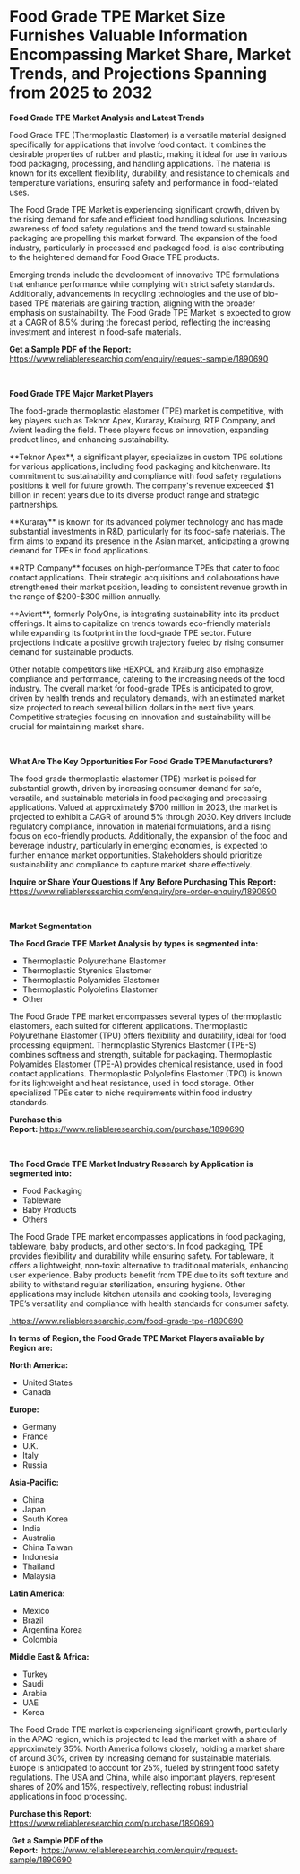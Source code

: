 <p><h1>Food Grade TPE Market Size Furnishes Valuable Information Encompassing Market Share, Market Trends, and Projections Spanning from 2025 to 2032</h1></p><p><strong>Food Grade TPE Market Analysis and Latest Trends</strong></p>
<p><p>Food Grade TPE (Thermoplastic Elastomer) is a versatile material designed specifically for applications that involve food contact. It combines the desirable properties of rubber and plastic, making it ideal for use in various food packaging, processing, and handling applications. The material is known for its excellent flexibility, durability, and resistance to chemicals and temperature variations, ensuring safety and performance in food-related uses.</p><p>The Food Grade TPE Market is experiencing significant growth, driven by the rising demand for safe and efficient food handling solutions. Increasing awareness of food safety regulations and the trend toward sustainable packaging are propelling this market forward. The expansion of the food industry, particularly in processed and packaged food, is also contributing to the heightened demand for Food Grade TPE products.</p><p>Emerging trends include the development of innovative TPE formulations that enhance performance while complying with strict safety standards. Additionally, advancements in recycling technologies and the use of bio-based TPE materials are gaining traction, aligning with the broader emphasis on sustainability. The Food Grade TPE Market is expected to grow at a CAGR of 8.5% during the forecast period, reflecting the increasing investment and interest in food-safe materials.</p></p>
<p><strong>Get a Sample PDF of the Report:&nbsp;</strong> <a href="https://www.reliableresearchiq.com/enquiry/request-sample/1890690?utm_campaign=2247&utm_medium=2&utm_source=Github&utm_content=ia&utm_term=15042025&utm_id=food-grade-tpe">https://www.reliableresearchiq.com/enquiry/request-sample/1890690</a></p>
<p>&nbsp;</p>
<p><strong>Food Grade TPE Major Market Players</strong></p>
<p><p>The food-grade thermoplastic elastomer (TPE) market is competitive, with key players such as Teknor Apex, Kuraray, Kraiburg, RTP Company, and Avient leading the field. These players focus on innovation, expanding product lines, and enhancing sustainability.</p><p>**Teknor Apex**, a significant player, specializes in custom TPE solutions for various applications, including food packaging and kitchenware. Its commitment to sustainability and compliance with food safety regulations positions it well for future growth. The company's revenue exceeded $1 billion in recent years due to its diverse product range and strategic partnerships.</p><p>**Kuraray** is known for its advanced polymer technology and has made substantial investments in R&D, particularly for its food-safe materials. The firm aims to expand its presence in the Asian market, anticipating a growing demand for TPEs in food applications.</p><p>**RTP Company** focuses on high-performance TPEs that cater to food contact applications. Their strategic acquisitions and collaborations have strengthened their market position, leading to consistent revenue growth in the range of $200-$300 million annually. </p><p>**Avient**, formerly PolyOne, is integrating sustainability into its product offerings. It aims to capitalize on trends towards eco-friendly materials while expanding its footprint in the food-grade TPE sector. Future projections indicate a positive growth trajectory fueled by rising consumer demand for sustainable products.</p><p>Other notable competitors like HEXPOL and Kraiburg also emphasize compliance and performance, catering to the increasing needs of the food industry. The overall market for food-grade TPEs is anticipated to grow, driven by health trends and regulatory demands, with an estimated market size projected to reach several billion dollars in the next five years. Competitive strategies focusing on innovation and sustainability will be crucial for maintaining market share.</p></p>
<p>&nbsp;</p>
<p><strong>What Are The Key Opportunities For Food Grade TPE Manufacturers?</strong></p>
<p><p>The food grade thermoplastic elastomer (TPE) market is poised for substantial growth, driven by increasing consumer demand for safe, versatile, and sustainable materials in food packaging and processing applications. Valued at approximately $700 million in 2023, the market is projected to exhibit a CAGR of around 5% through 2030. Key drivers include regulatory compliance, innovation in material formulations, and a rising focus on eco-friendly products. Additionally, the expansion of the food and beverage industry, particularly in emerging economies, is expected to further enhance market opportunities. Stakeholders should prioritize sustainability and compliance to capture market share effectively.</p></p>
<p><strong>Inquire or Share Your Questions If Any Before Purchasing This Report:</strong> <a href="https://www.reliableresearchiq.com/enquiry/pre-order-enquiry/1890690?utm_campaign=2247&utm_medium=2&utm_source=Github&utm_content=ia&utm_term=15042025&utm_id=food-grade-tpe">https://www.reliableresearchiq.com/enquiry/pre-order-enquiry/1890690</a></p>
<p>&nbsp;</p>
<p><strong>Market Segmentation</strong></p>
<p><strong>The Food Grade TPE Market Analysis by types is segmented into:</strong></p>
<p><ul><li>Thermoplastic Polyurethane Elastomer</li><li>Thermoplastic Styrenics Elastomer</li><li>Thermoplastic Polyamides Elastomer</li><li>Thermoplastic Polyolefins Elastomer</li><li>Other</li></ul></p>
<p><p>The Food Grade TPE market encompasses several types of thermoplastic elastomers, each suited for different applications. Thermoplastic Polyurethane Elastomer (TPU) offers flexibility and durability, ideal for food processing equipment. Thermoplastic Styrenics Elastomer (TPE-S) combines softness and strength, suitable for packaging. Thermoplastic Polyamides Elastomer (TPE-A) provides chemical resistance, used in food contact applications. Thermoplastic Polyolefins Elastomer (TPO) is known for its lightweight and heat resistance, used in food storage. Other specialized TPEs cater to niche requirements within food industry standards.</p></p>
<p><strong>Purchase this Report:&nbsp;</strong><a href="https://www.reliableresearchiq.com/purchase/1890690?utm_campaign=2247&utm_medium=2&utm_source=Github&utm_content=ia&utm_term=15042025&utm_id=food-grade-tpe">https://www.reliableresearchiq.com/purchase/1890690</a></p>
<p>&nbsp;</p>
<p><strong>The Food Grade TPE Market Industry Research by Application is segmented into:</strong></p>
<p><ul><li>Food Packaging</li><li>Tableware</li><li>Baby Products</li><li>Others</li></ul></p>
<p><p>The Food Grade TPE market encompasses applications in food packaging, tableware, baby products, and other sectors. In food packaging, TPE provides flexibility and durability while ensuring safety. For tableware, it offers a lightweight, non-toxic alternative to traditional materials, enhancing user experience. Baby products benefit from TPE due to its soft texture and ability to withstand regular sterilization, ensuring hygiene. Other applications may include kitchen utensils and cooking tools, leveraging TPE’s versatility and compliance with health standards for consumer safety.</p></p>
<p><a href="https://www.reliableresearchiq.com/food-grade-tpe-r1890690?utm_campaign=2247&utm_medium=2&utm_source=Github&utm_content=ia&utm_term=15042025&utm_id=food-grade-tpe">&nbsp;https://www.reliableresearchiq.com/food-grade-tpe-r1890690</a></p>
<p><strong>In terms of Region, the Food Grade TPE Market Players available by Region are:</strong></p>
<p>
    <p> <strong> North America: </strong>
        <ul>
            <li>United States</li>
            <li>Canada</li>
        </ul>
        </p> 
    <p> <strong> Europe: </strong>
        <ul>
            <li>Germany</li>
            <li>France</li>
            <li>U.K.</li>
            <li>Italy</li>
            <li>Russia</li>
        </ul>
        </p> 
    <p> <strong> Asia-Pacific: </strong>
        <ul>
            <li>China</li>
            <li>Japan</li>
            <li>South Korea</li>
            <li>India</li>
            <li>Australia</li>
            <li>China Taiwan</li>
            <li>Indonesia</li>
            <li>Thailand</li>
            <li>Malaysia</li>
        </ul>
        </p> 
    <p> <strong> Latin America: </strong>
        <ul>
            <li>Mexico</li>
            <li>Brazil</li>
            <li>Argentina Korea</li>
            <li>Colombia</li>
        </ul>
        </p> 
    <p> <strong> Middle East & Africa: </strong>
        <ul>
            <li>Turkey</li>
            <li>Saudi</li>
            <li>Arabia</li>
            <li>UAE</li>
            <li>Korea</li>
        </ul>
    </p>
    </p>
<p><p>The Food Grade TPE market is experiencing significant growth, particularly in the APAC region, which is projected to lead the market with a share of approximately 35%. North America follows closely, holding a market share of around 30%, driven by increasing demand for sustainable materials. Europe is anticipated to account for 25%, fueled by stringent food safety regulations. The USA and China, while also important players, represent shares of 20% and 15%, respectively, reflecting robust industrial applications in food processing.</p></p>
<p><strong>Purchase this Report: </strong><a href="https://www.reliableresearchiq.com/purchase/1890690?utm_campaign=2247&utm_medium=2&utm_source=Github&utm_content=ia&utm_term=15042025&utm_id=food-grade-tpe">https://www.reliableresearchiq.com/purchase/1890690</a></p>
<p>&nbsp;<strong>Get a Sample PDF of the Report:&nbsp;&nbsp;</strong><a href="https://www.reliableresearchiq.com/enquiry/request-sample/1890690?utm_campaign=2247&utm_medium=2&utm_source=Github&utm_content=ia&utm_term=15042025&utm_id=food-grade-tpe">https://www.reliableresearchiq.com/enquiry/request-sample/1890690</a></p>
<p><strong></strong></p>
<p><p></p><p></p><p></p></p>